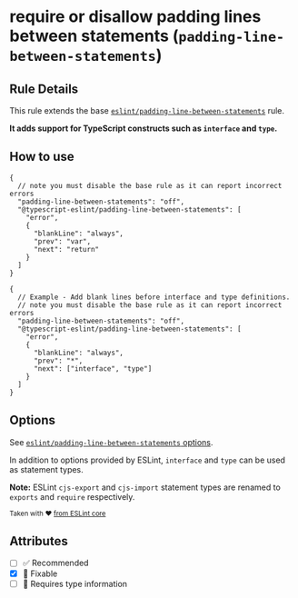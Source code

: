 # require or disallow padding lines between statements (`padding-line-between-statements`)

## Rule Details

This rule extends the base
[`eslint/padding-line-between-statements`](https://eslint.org/docs/rules/padding-line-between-statements)
rule.

**It adds support for TypeScript constructs such as `interface` and `type`.**

## How to use

```jsonc
{
  // note you must disable the base rule as it can report incorrect errors
  "padding-line-between-statements": "off",
  "@typescript-eslint/padding-line-between-statements": [
    "error",
    {
      "blankLine": "always",
      "prev": "var",
      "next": "return"
    }
  ]
}
```

```jsonc
{
  // Example - Add blank lines before interface and type definitions.
  // note you must disable the base rule as it can report incorrect errors
  "padding-line-between-statements": "off",
  "@typescript-eslint/padding-line-between-statements": [
    "error",
    {
      "blankLine": "always",
      "prev": "*",
      "next": ["interface", "type"]
    }
  ]
}
```

## Options

See
[`eslint/padding-line-between-statements` options](https://eslint.org/docs/rules/padding-line-between-statements#options).

In addition to options provided by ESLint, `interface` and `type` can be used as
statement types.

**Note:** ESLint `cjs-export` and `cjs-import` statement types are renamed to
`exports` and `require` respectively.

<sup>Taken with ❤️
[from ESLint core](https://github.com/eslint/eslint/blob/master/docs/rules/padding-line-between-statements.md)</sup>

## Attributes

- [ ] ✅ Recommended
- [x] 🔧 Fixable
- [ ] 💭 Requires type information
